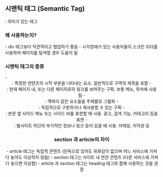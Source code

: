 <h2>시맨틱 태그 (Semantic Tag)</h2>
 : 의미가 있는 태그

<h3>왜 사용하는지?</h3>
- div 태그보다 직관적이고 협업하기 좋음
- 시각장애가 있는 사용자들이 스크린 리더를 사용하여 페이지를 탐색할 경우 도움이 됨

<h3>시맨틱 태그의 종류</h3>
- <header> : 특정한 컨텐츠의 시작 부분을 나타내는 요소. 일반적으로 구역의 제목을 포함
- <nav> : 현재 페이지 내, 또는 다른 페이지로의 링크를 보여주는 구획. 보통 메뉴, 목차에 사용됨
- <section> : 맥락이 같은 요소들을 주제별로 그룹화
- <article> : 독립적으로 구분하거나 재사용할 수 있는 구획
- <aside> : 본문 옆 사이드 메뉴 또는 사이드 바를 표현할 때 사용. 광고, 검색 기능, 카테고리 등을 표현
- <footer> : 웹사이트 하단의 부가적인 정보나 링크 등이 있을 때 사용. 이메일, 저작권 등

 <h3>section 과 article의 차이</h3>
- article 태그는 독립적 콘텐츠 (단독으로 있어도 위화감이 없으며 어느 서비스에 가져다 놓아도 이상하지 않음)
- section 태그는 사이트 내 연관 콘텐츠 (다른 서비스에 가져다 놓으면 이상함)
- article 과 section 태그는 heading 태그와 함께 사용하는 것을 권장
